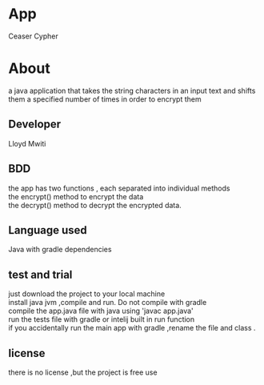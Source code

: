 # App
Ceaser Cypher
# About
a java application that takes the string characters in an input text and shifts them a specified number of times in order to encrypt them
## Developer
Lloyd Mwiti
## BDD
the app has two functions , each separated into individual methods \
the encrypt() method to encrypt the data  \
the decrypt() method to decrypt the encrypted data. 
## Language used
Java with gradle dependencies
## test and trial
just download the project to your local machine   \
install java jvm ,compile and run. Do not compile with gradle  \
compile the app.java file with java using 'javac app.java'  \
run the tests file with gradle or intelij built in run function  \
if you accidentally run the main app with gradle ,rename the file and class .
## license 
there is no license ,but the project is free use
